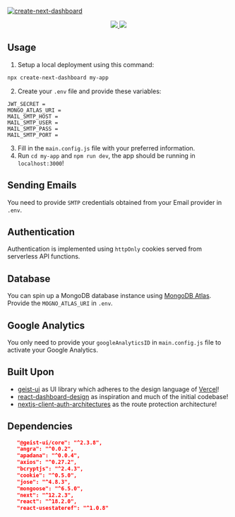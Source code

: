 <a href="http://accretence.com">![create-next-dashboard](https://i.imgur.com/hNovO0U.png)</a>

<a href="https://npmjs.com/package/create-next-dashboard">
   <p align="center">
   <img src="https://img.shields.io/npm/v/create-next-dashboard?style=for-the-badge&labelColor=000000">
   <img src="https://img.shields.io/npm/dw/create-next-dashboard?color=000&style=for-the-badge">
   </p>
</a>

## Usage

1. Setup a local deployment using this command:

```bash
npx create-next-dashboard my-app
```

2. Create your `.env` file and provide these variables:

```shell
JWT_SECRET =
MONGO_ATLAS_URI =
MAIL_SMTP_HOST =
MAIL_SMTP_USER =
MAIL_SMTP_PASS =
MAIL_SMTP_PORT =
```

3. Fill in the `main.config.js` file with your preferred information.
4. Run `cd my-app` and `npm run dev`, the app should be running in `localhost:3000`!

## Sending Emails

You need to provide `SMTP` credentials obtained from your Email provider in `.env`.

## Authentication

Authentication is implemented using `httpOnly` cookies served from serverless API functions.

## Database

You can spin up a MongoDB database instance using [MongoDB Atlas](http://cloud.mongodb.com/). Provide the `MOGNO_ATLAS_URI` in `.env`.

## Google Analytics

You only need to provide your `googleAnalyticsID` in `main.config.js` file to activate your Google Analytics.

## Built Upon

-   [geist-ui](https://github.com/geist-org/geist-ui) as UI library which adheres to the design language of [Vercel](https://vercel.com/)!
-   [react-dashboard-design](https://github.com/ofekashery/react-dashboard-design) as inspiration and much of the initial codebase!
-   [nextjs-client-auth-architectures](https://github.com/justincy/nextjs-client-auth-architectures) as the route protection architecture!

## Dependencies

```json
   "@geist-ui/core": "^2.3.8",
   "angra": "^0.0.2",
   "apadana": "^0.0.4",
   "axios": "^0.27.2",
   "bcryptjs": "^2.4.3",
   "cookie": "^0.5.0",
   "jose": "^4.8.3",
   "mongoose": "^6.5.0",
   "next": "^12.2.3",
   "react": "^18.2.0",
   "react-usestateref": "^1.0.8"
```
